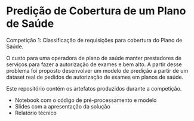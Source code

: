 # Predição de Cobertura de um Plano de Saúde
Competição 1: Classificação de requisições para cobertura do Plano de Saúde.

O custo para uma operadora de plano de saúde manter prestadores de serviços para fazer a autorização de exames e bem alto.
A partir desse problema foi proposto desenvolver um modelo de predição a partir de um dataset real de pedidos de autorização de exames em planos de saúde.

Este repositório contém os artefatos produzidos durante a competição.
- Notebook com o código de pré-processamento e modelo
- Slides com a apresentação da solução
- Relatório técnico

